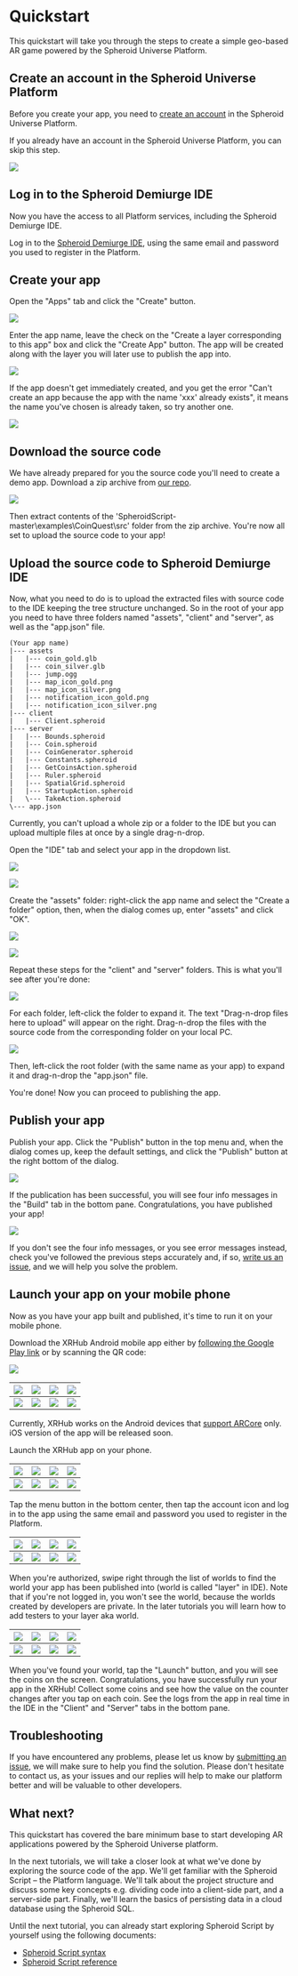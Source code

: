 # Quickstart

This quickstart will take you through the steps to create a simple geo-based AR game powered by the Spheroid Universe Platform.

## Create an account in the Spheroid Universe Platform

Before you create your app, you need to [create an account](https://spheroiduniverse.io/marketplace/register) in the Spheroid Universe Platform.

If you already have an account in the Spheroid Universe Platform, you can skip this step.

![](../../docs/images/coin-quest/01---marketplace-register.png)

## Log in to the Spheroid Demiurge IDE

Now you have the access to all Platform services, including the Spheroid Demiurge IDE. 

Log in to the [Spheroid Demiurge IDE](https://demiurge.spheroiduniverse.io/ide), using the same email and password you used to register in the Platform.

## Create your app

Open the "Apps" tab and click the "Create" button. 

![](../../docs/images/coin-quest/02---create-app-1.png)

Enter the app name, leave the check on the "Create a layer corresponding to this app" box and click the "Create App" button. The app will be created along with the layer you will later use to publish the app into.

![](../../docs/images/coin-quest/03---create-app-2.png)

If the app doesn't get immediately created, and you get the error "Can't create an app because the app with the name 'xxx' already exists", it means the name you've chosen is already taken, so try another one.

![](../../docs/images/coin-quest/04---create-app-error.png)

## Download the source code

We have already prepared for you the source code you'll need to create a demo app. Download a zip archive from [our repo](https://github.com/SpheroidUniverse/SpheroidScript).

![](../../docs/images/coin-quest/08---github-download.png)

Then extract contents of the 'SpheroidScript-master\examples\CoinQuest\src' folder from the zip archive. You're now all set to upload the source code to your app!

## Upload the source code to Spheroid Demiurge IDE

Now, what you need to do is to upload the extracted files with source code to the IDE keeping the tree structure unchanged. So in the root of your app you need to have three folders named "assets", "client" and "server", as well as the "app.json" file.

```
(Your app name)
|--- assets
|   |--- coin_gold.glb
|   |--- coin_silver.glb
|   |--- jump.ogg
|   |--- map_icon_gold.png
|   |--- map_icon_silver.png
|   |--- notification_icon_gold.png
|   |--- notification_icon_silver.png
|--- client
|   |--- Client.spheroid
|--- server
|   |--- Bounds.spheroid
|   |--- Coin.spheroid
|   |--- CoinGenerator.spheroid
|   |--- Constants.spheroid
|   |--- GetCoinsAction.spheroid
|   |--- Ruler.spheroid
|   |--- SpatialGrid.spheroid
|   |--- StartupAction.spheroid
|   \--- TakeAction.spheroid
\--- app.json
```

Currently, you can't upload a whole zip or a folder to the IDE but you can upload multiple files at once by a single drag-n-drop.

Open the "IDE" tab and select your app in the dropdown list.

![](../../docs/images/coin-quest/05---create-app-complete.png)

![](../../docs/images/coin-quest/06---ide-select-app.png)

Create the "assets" folder: right-click the app name and select the "Create a folder" option, then, when the dialog comes up, enter "assets" and click "OK".

![](../../docs/images/coin-quest/09---ide-create-folder-1.png)

![](../../docs/images/coin-quest/10---ide-create-folder-2.png)

Repeat these steps for the "client" and "server" folders. This is what you'll see after you're done:

![](../../docs/images/coin-quest/11---ide-create-folders-complete.png)

For each folder, left-click the folder to expand it. The text "Drag-n-drop files here to upload" will appear on the right. Drag-n-drop the files with the source code from the corresponding folder on your local PC.

![](../../docs/images/coin-quest/12---ide-drag-n-drop-files.png)

Then, left-click the root folder (with the same name as your app) to expand it and drag-n-drop the "app.json" file.

You're done! Now you can proceed to publishing the app.

## Publish your app

Publish your app. Click the "Publish" button in the top menu and, when the dialog comes up, keep the default settings, and click the "Publish" button at the right bottom of the dialog.

![](../../docs/images/coin-quest/13---publish-1.png)

If the publication has been successful, you will see four info messages in the "Build" tab in the bottom pane. Congratulations, you have published your app!

![](../../docs/images/coin-quest/14---publish-2.png)

If you don't see the four info messages, or you see error messages instead, check you've followed the previous steps accurately and, if so, [write us an issue](../../docs/submit-an-issue.md), and we will help you solve the problem.

## Launch your app on your mobile phone

Now as you have your app built and published, it's time to run it on your mobile phone.

Download the XRHub Android mobile app either by [following the Google Play link](https://play.google.com/store/apps/details?id=io.spheroid.spheroidandroid) or by scanning the QR code:

![](../../docs/images/coin-quest/15---XR-Hub-QR.png)


| ![](../../docs/images/coin-quest/16---google-search.png) | ![](../../docs/images/coin-quest/17---google-app-1.png) | ![](../../docs/images/mobile-placeholder.png) | ![](../../docs/images/mobile-placeholder.png) |
| --- | --- | --- | --- |
| ![](../../docs/images/pixel.png) | ![](../../docs/images/pixel.png) | ![](../../docs/images/pixel.png) | ![](../../docs/images/pixel.png) |

Currently, XRHub works on the Android devices that [support ARCore](https://developers.google.com/ar/discover/supported-devices) only. iOS version of the app will be released soon.

Launch the XRHub app on your phone.


| ![](../../docs/images/coin-quest/18---google-app-2.png) | ![](../../docs/images/coin-quest/19---xrhub-splash-1.png) | ![](../../docs/images/coin-quest/20---xrhub-splash-2.png) | ![](../../docs/images/coin-quest/21---xrhub-splash-3.png) |
| --- | --- | --- | --- |
| ![](../../docs/images/pixel.png) | ![](../../docs/images/pixel.png) | ![](../../docs/images/pixel.png) | ![](../../docs/images/pixel.png) |

Tap the menu button in the bottom center, then tap the account icon and log in to the app using the same email and password you used to register in the Platform.

| ![](../../docs/images/coin-quest/22---xrhub-metaworld.png) | ![](../../docs/images/coin-quest/23---xrhub-hub.png) | ![](../../docs/images/coin-quest/24---xrhub-login-1.png) | ![](../../docs/images/coin-quest/25---xrhub-login-2.png)
| --- | --- | --- | --- |
| ![](../../docs/images/pixel.png) | ![](../../docs/images/pixel.png) | ![](../../docs/images/pixel.png) | ![](../../docs/images/pixel.png) |

When you're authorized, swipe right through the list of worlds to find the world your app has been published into (world is called "layer" in IDE). Note that if you're not logged in, you won't see the world, because the worlds created by developers are private. In the later tutorials you will learn how to add testers to your layer aka world.

| ![](../../docs/images/coin-quest/26---xrhub-user-app.png) | ![](../../docs/images/mobile-placeholder.png) | ![](../../docs/images/mobile-placeholder.png) | ![](../../docs/images/mobile-placeholder.png) |
| --- | --- | --- | --- |
| ![](../../docs/images/pixel.png) | ![](../../docs/images/pixel.png) | ![](../../docs/images/pixel.png) | ![](../../docs/images/pixel.png) |

When you've found your world, tap the "Launch" button, and you will see the coins on the screen. Congratulations, you have successfully run your app in the XRHub! Collect some coins and see how the value on the counter changes after you tap on each coin. See the logs from the app in real time in the IDE in the "Client" and "Server" tabs in the bottom pane.

## Troubleshooting

If you have encountered any problems, please let us know by [submitting an issue](../../docs/submit-an-issue.md), we will make sure to help you find the solution. Please don't hesitate to contact us, as your issues and our replies will help to make our platform better and will be valuable to other developers.

## What next?

This quickstart has covered the bare minimum base to start developing AR applications powered by the Spheroid Universe platform.

In the next tutorials, we will take a closer look at what we've done by exploring the source code of the app.
We'll get familiar with the Spheroid Script – the Platform language.
We'll talk about the project structure and discuss some key concepts e.g. dividing code into a client-side part, and a server-side part.
Finally, we'll learn the basics of persisting data in a cloud database using the Spheroid SQL.

Until the next tutorial, you can already start exploring Spheroid Script by yourself using the following documents:
* [Spheroid Script syntax](../../docs/basic-syntax.md)
* [Spheroid Script reference](https://spheroiduniverse.github.io/SpheroidScript/)